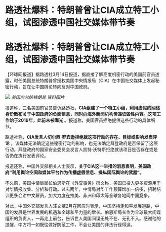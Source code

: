 # 路透社爆料：特朗普曾让CIA成立特工小组，试图渗透中国社交媒体带节奏

# 路透社爆料：特朗普曾让CIA成立特工小组，试图渗透中国社交媒体带节奏

【环球网报道】据路透社3月14日报道，据直接了解高度机密行动的美国前官员透露，时任美国总统特朗普曾授权美国中央情报局（CIA）在中国社交媒体上发起秘密行动，旨在让中国舆论转向反对中国政府。

![](https://inews.gtimg.com/om_bt/Oe4aLnheK3ewPyrbHPJOPAsQ8ZTi6Vh1WYNC5Hh9-aXUYAA/1000)
_美国前总统特朗普 资料图片_

报道称，三名美国前官员告诉路透社，**CIA组建了一个特工小组，利用虚假的网络身份散布关于中国政府的负面信息，同时向海外新闻机构传递诋毁性内容。这项工作始于2019年，此前未被曝光**
。报道称，美国官员拒绝提供这些行动的具体细节。

路透社称，**CIA发言人切尔西·罗宾逊拒绝就这项行动的存在、目标或影响发表评论**
。该媒体无法确定这些秘密行动的影响，也无法确定拜登政府是否保留了这项行动。拜登政府的国家安全委员会发言人凯特·沃特斯拒绝就该项目是否存在或是否仍在执行发表评论。

报道还称，中国外交部相关人士表示，**关于CIA这一举措的消息表明，美国政府“利用舆论空间和媒体平台作为传播虚假信息、操纵国际舆论的武器”。**

不久前，美国中情局局长伯恩斯在《外交事务》撰文称，美国已投入更多资源用于对华情报收集、分析和行动。过去两年，中情局对华工作预算增加一倍多，招聘培训更多会讲中文雇员，加大力度在拉美、非洲和印太等全球各地同中国竞争。

对此，中国外交部发言人汪文斌2月在回应时表示，中国坚持走和平发展道路，中国的发展是世界发展的机遇和全球和平力量的增长。伯恩斯局长作为全球最大间谍组织的负责人，一再走上前台，告诉世人美国间谍无处不在、无孔不入。感谢他的提醒，中方将一如既往做好防范工作，不会让美国的非法行径得逞。

